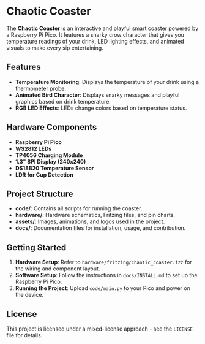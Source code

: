 # Chaotic Coaster

The **Chaotic Coaster** is an interactive and playful smart coaster powered by a Raspberry Pi Pico. It features a snarky crow character that gives you temperature readings of your drink, LED lighting effects, and animated visuals to make every sip entertaining.

## Features
- **Temperature Monitoring**: Displays the temperature of your drink using a thermometer probe.
- **Animated Bird Character**: Displays snarky messages and playful graphics based on drink temperature.
- **RGB LED Effects**: LEDs change colors based on temperature status.

## Hardware Components
- **Raspberry Pi Pico**
- **WS2812 LEDs**
- **TP4056 Charging Module**
- **1.3" SPI Display (240x240)**
- **DS18B20 Temperature Sensor**
- **LDR for Cup Detection**

## Project Structure
- **code/**: Contains all scripts for running the coaster.
- **hardware/**: Hardware schematics, Fritzing files, and pin charts.
- **assets/**: Images, animations, and logos used in the project.
- **docs/**: Documentation files for installation, usage, and contribution.

## Getting Started
1. **Hardware Setup**: Refer to `hardware/fritzing/chaotic_coaster.fzz` for the wiring and component layout.
2. **Software Setup**: Follow the instructions in `docs/INSTALL.md` to set up the Raspberry Pi Pico.
3. **Running the Project**: Upload `code/main.py` to your Pico and power on the device.

## License
This project is licensed under a mixed-license approach - see the `LICENSE` file for details.

